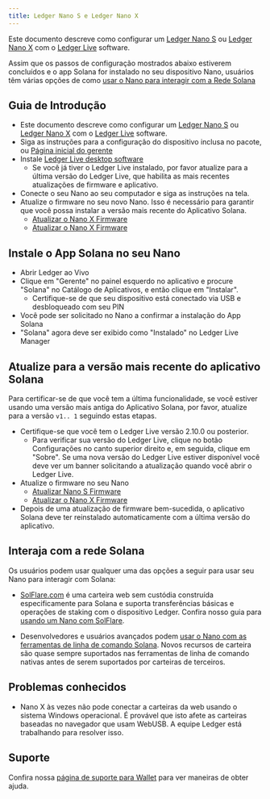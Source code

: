 ```yaml
---
title: Ledger Nano S e Ledger Nano X
---
```


Este documento descreve como configurar um [Ledger Nano S](https://shop.ledger.com/products/ledger-nano-s) ou [Ledger Nano X](https://shop.ledger.com/pages/ledger-nano-x) com o [Ledger Live](https://www.ledger.com/ledger-live) software.

Assim que os passos de configuração mostrados abaixo estiverem concluídos e o app Solana for instalado no seu dispositivo Nano, usuários têm várias opções de como [usar o Nano para interagir com a Rede Solana](#interact-with-the-solana-network)

## Guia de Introdução

- Este documento descreve como configurar um [Ledger Nano S](https://shop.ledger.com/products/ledger-nano-s) ou [Ledger Nano X](https://shop.ledger.com/pages/ledger-nano-x) com o [Ledger Live](https://www.ledger.com/ledger-live) software.
- Siga as instruções para a configuração do dispositivo inclusa no pacote, ou [Página inicial do gerente](https://www.ledger.com/start/)
- Instale [Ledger Live desktop software](https://www.ledger.com/ledger-live/)
  - Se você já tiver o Ledger Live instalado, por favor atualize para a última versão do Ledger Live, que habilita as mais recentes atualizações de firmware e aplicativo.
- Conecte o seu Nano ao seu computador e siga as instruções na tela.
- Atualize o firmware no seu novo Nano. Isso é necessário para garantir que você possa instalar a versão mais recente do Aplicativo Solana.
  - [Atualizar o Nano X Firmware](https://support.ledger.com/hc/en-us/articles/360002731113-Update-Ledger-Nano-S-firmware)
  - [Atualizar o Nano X Firmware](https://support.ledger.com/hc/en-us/articles/360013349800)

## Instale o App Solana no seu Nano

- Abrir Ledger ao Vivo
- Clique em "Gerente" no painel esquerdo no aplicativo e procure "Solana" no Catálogo de Aplicativos, e então clique em "Instalar".
  - Certifique-se de que seu dispositivo está conectado via USB e desbloqueado com seu PIN
- Você pode ser solicitado no Nano a confirmar a instalação do App Solana
- "Solana" agora deve ser exibido como "Instalado" no Ledger Live Manager

## Atualize para a versão mais recente do aplicativo Solana

Para certificar-se de que você tem a última funcionalidade, se você estiver usando uma versão mais antiga do Aplicativo Solana, por favor, atualize para a versão `v1.. 1` seguindo estas etapas.

- Certifique-se que você tem o Ledger Live versão 2.10.0 ou posterior.
  - Para verificar sua versão do Ledger Live, clique no botão Configurações no canto superior direito e, em seguida, clique em "Sobre". Se uma nova versão do Ledger Live estiver disponível você deve ver um banner solicitando a atualização quando você abrir o Ledger Live.
- Atualize o firmware no seu Nano
  - [Atualizar Nano S Firmware](https://support.ledger.com/hc/en-us/articles/360002731113-Update-Ledger-Nano-S-firmware)
  - [Atualizar o Nano X Firmware](https://support.ledger.com/hc/en-us/articles/360013349800)
- Depois de uma atualização de firmware bem-sucedida, o aplicativo Solana deve ter reinstalado automaticamente com a última versão do aplicativo.

## Interaja com a rede Solana

Os usuários podem usar qualquer uma das opções a seguir para usar seu Nano para interagir com Solana:

- [SolFlare.com](https://solflare.com/) é uma carteira web sem custódia construída especificamente para Solana e suporta transferências básicas e operações de staking com o dispositivo Ledger. Confira nosso guia para [usando um Nano com SolFlare](solflare.md).

- Desenvolvedores e usuários avançados podem [usar o Nano com as ferramentas de linha de comando Solana](hardware-wallets/ledger.md). Novos recursos de carteira são quase sempre suportados nas ferramentas de linha de comando nativas antes de serem suportados por carteiras de terceiros.

## Problemas conhecidos

- Nano X às vezes não pode conectar a carteiras da web usando o sistema Windows operacional. É provável que isto afete as carteiras baseadas no navegador que usam WebUSB. A equipe Ledger está trabalhando para resolver isso.

## Suporte

Confira nossa [página de suporte para Wallet](support.md) para ver maneiras de obter ajuda.
